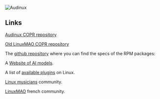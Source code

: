 ![Audinux](../images/AudinuxBanner.png)

## Links

[Audinux COPR repository](https://copr.fedorainfracloud.org/coprs/ycollet/audinux/)

[Old LinuxMAO COPR repository](https://copr.fedorainfracloud.org/coprs/ycollet/linuxmao/)

The [github repository](https://github.com/audinux/fedora-spec) where you can find the specs of the RPM packages:

A [Website of AI models](https://tonehunt.org).

A list of [available plugins](https://linuxdaw.org) on Linux.

[Linux musicians](https://linuxmusicians.com) community.

[LinuxMAO](https://linuxmao.org/Accueil) french community.
